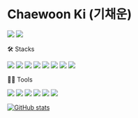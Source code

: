 # Chaewoon Ki (기채운)
<img src="https://img.shields.io/badge/befilledwith@kaist.ac.kr-005FF9?style=flat-square&logo=maildotru&logoColor=white"/> <img src="https://img.shields.io/badge/cwkhee03@gmail.com-EA4335?style=flat-square&logo=gmail&logoColor=white"/>


🛠️ Stacks

<img src="https://img.shields.io/badge/Python-3766AB?style=flat-square&logo=Python&logoColor=white"/> <img src="https://img.shields.io/badge/Java-007396?style=flat-square&logo=Java&logoColor=white"/> <img src="https://img.shields.io/badge/JavaScript-F7DF1E?style=flat-square&logo=JavaScript&logoColor=white"/> <img src="https://img.shields.io/badge/C-A8B9CC?style=flat-square&logo=C&logoColor=white"/> <img src="https://img.shields.io/badge/C++-00599C?style=flat-square&logo=C++&logoColor=white"/> <img src="https://img.shields.io/badge/Android-34A853?style=flat-square&logo=android&logoColor=white"/> <img src="https://img.shields.io/badge/MySQL-4479A1?style=flat-square&logo=MySQL&logoColor=white"/> <img src="https://img.shields.io/badge/TensorFlow-FF6F00?style=flat-square&logo=TensorFlow&logoColor=white"/> 

💪🏼 Tools 

 <img src="https://img.shields.io/badge/Visual Studio Code-007ACC?style=flat-square&logo=Visual Studio Code&logoColor=white"/> <img src="https://img.shields.io/badge/GitHub-181717?style=flat-square&logo=GitHub&logoColor=white"/> <img src="https://img.shields.io/badge/Eclipse IDE-2C2255?style=flat-square&logo=Eclipse IDE&logoColor=white"/> <img src="https://img.shields.io/badge/Vim-019733?style=flat-square&logo=Vim&logoColor=white"/> <img src="https://img.shields.io/badge/Anaconda-44A833?style=flat-square&logo=Anaconda&logoColor=white"/> <img src="https://img.shields.io/badge/IntelliJ IDEA-000000?style=flat-square&logo=IntelliJ IDEA&logoColor=white"/> 

[![GitHub stats](https://github-readme-stats.vercel.app/api?username=71c1nw00n&include_all_commits=true&theme=nord&hide_border=true&count_private=true)](https://github.com/jiholee0/github-readme-stats)


